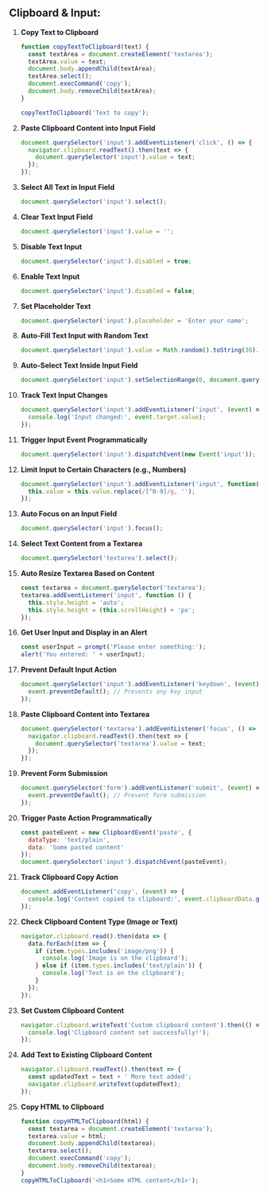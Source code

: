 ## **Clipboard & Input**:

1. **Copy Text to Clipboard**
   ```javascript
   function copyTextToClipboard(text) {
     const textArea = document.createElement('textarea');
     textArea.value = text;
     document.body.appendChild(textArea);
     textArea.select();
     document.execCommand('copy');
     document.body.removeChild(textArea);
   }

   copyTextToClipboard('Text to copy');
   ```

2. **Paste Clipboard Content into Input Field**
   ```javascript
   document.querySelector('input').addEventListener('click', () => {
     navigator.clipboard.readText().then(text => {
       document.querySelector('input').value = text;
     });
   });
   ```

3. **Select All Text in Input Field**
   ```javascript
   document.querySelector('input').select();
   ```

4. **Clear Text Input Field**
   ```javascript
   document.querySelector('input').value = '';
   ```

5. **Disable Text Input**
   ```javascript
   document.querySelector('input').disabled = true;
   ```

6. **Enable Text Input**
   ```javascript
   document.querySelector('input').disabled = false;
   ```

7. **Set Placeholder Text**
   ```javascript
   document.querySelector('input').placeholder = 'Enter your name';
   ```

8. **Auto-Fill Text Input with Random Text**
   ```javascript
   document.querySelector('input').value = Math.random().toString(36).substring(7);
   ```

9. **Auto-Select Text Inside Input Field**
   ```javascript
   document.querySelector('input').setSelectionRange(0, document.querySelector('input').value.length);
   ```

10. **Track Text Input Changes**
    ```javascript
    document.querySelector('input').addEventListener('input', (event) => {
      console.log('Input changed:', event.target.value);
    });
    ```

11. **Trigger Input Event Programmatically**
    ```javascript
    document.querySelector('input').dispatchEvent(new Event('input'));
    ```

12. **Limit Input to Certain Characters (e.g., Numbers)**
    ```javascript
    document.querySelector('input').addEventListener('input', function() {
      this.value = this.value.replace(/[^0-9]/g, '');
    });
    ```

13. **Auto Focus on an Input Field**
    ```javascript
    document.querySelector('input').focus();
    ```

14. **Select Text Content from a Textarea**
    ```javascript
    document.querySelector('textarea').select();
    ```

15. **Auto Resize Textarea Based on Content**
    ```javascript
    const textarea = document.querySelector('textarea');
    textarea.addEventListener('input', function () {
      this.style.height = 'auto';
      this.style.height = (this.scrollHeight) + 'px';
    });
    ```

16. **Get User Input and Display in an Alert**
    ```javascript
    const userInput = prompt('Please enter something:');
    alert('You entered: ' + userInput);
    ```

17. **Prevent Default Input Action**
    ```javascript
    document.querySelector('input').addEventListener('keydown', (event) => {
      event.preventDefault(); // Prevents any key input
    });
    ```

18. **Paste Clipboard Content into Textarea**
    ```javascript
    document.querySelector('textarea').addEventListener('focus', () => {
      navigator.clipboard.readText().then(text => {
        document.querySelector('textarea').value = text;
      });
    });
    ```

19. **Prevent Form Submission**
    ```javascript
    document.querySelector('form').addEventListener('submit', (event) => {
      event.preventDefault(); // Prevent form submission
    });
    ```

20. **Trigger Paste Action Programmatically**
    ```javascript
    const pasteEvent = new ClipboardEvent('paste', {
      dataType: 'text/plain',
      data: 'Some pasted content'
    });
    document.querySelector('input').dispatchEvent(pasteEvent);
    ```

21. **Track Clipboard Copy Action**
    ```javascript
    document.addEventListener('copy', (event) => {
      console.log('Content copied to clipboard:', event.clipboardData.getData('text'));
    });
    ```

22. **Check Clipboard Content Type (Image or Text)**
    ```javascript
    navigator.clipboard.read().then(data => {
      data.forEach(item => {
        if (item.types.includes('image/png')) {
          console.log('Image is on the clipboard');
        } else if (item.types.includes('text/plain')) {
          console.log('Text is on the clipboard');
        }
      });
    });
    ```

23. **Set Custom Clipboard Content**
    ```javascript
    navigator.clipboard.writeText('Custom clipboard content').then(() => {
      console.log('Clipboard content set successfully!');
    });
    ```

24. **Add Text to Existing Clipboard Content**
    ```javascript
    navigator.clipboard.readText().then(text => {
      const updatedText = text + ' More text added';
      navigator.clipboard.writeText(updatedText);
    });
    ```

25. **Copy HTML to Clipboard**
    ```javascript
    function copyHTMLToClipboard(html) {
      const textarea = document.createElement('textarea');
      textarea.value = html;
      document.body.appendChild(textarea);
      textarea.select();
      document.execCommand('copy');
      document.body.removeChild(textarea);
    }
    copyHTMLToClipboard('<h1>Some HTML content</h1>');
    ```